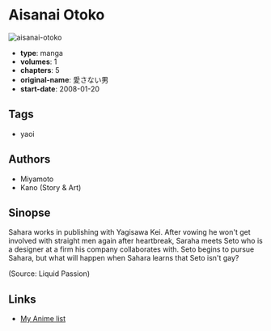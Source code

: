 # Aisanai Otoko

![aisanai-otoko](https://cdn.myanimelist.net/images/manga/2/81898.jpg)

-   **type**: manga
-   **volumes**: 1
-   **chapters**: 5
-   **original-name**: 愛さない男
-   **start-date**: 2008-01-20

## Tags

-   yaoi

## Authors

-   Miyamoto
-   Kano (Story & Art)

## Sinopse

Sahara works in publishing with Yagisawa Kei. After vowing he won't get involved with straight men again after heartbreak, Saraha meets Seto who is a designer at a firm his company collaborates with. Seto begins to pursue Sahara, but what will happen when Sahara learns that Seto isn't gay?

(Source: Liquid Passion)

## Links

-   [My Anime list](https://myanimelist.net/manga/5276/Aisanai_Otoko)
